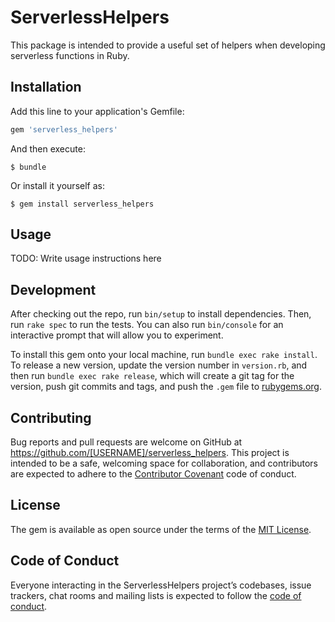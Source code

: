 # ServerlessHelpers

This package is intended to provide a useful set of helpers when developing serverless functions in Ruby.  

## Installation

Add this line to your application's Gemfile:

```ruby
gem 'serverless_helpers'
```

And then execute:

    $ bundle

Or install it yourself as:

    $ gem install serverless_helpers

## Usage

TODO: Write usage instructions here

## Development

After checking out the repo, run `bin/setup` to install dependencies. Then, run `rake spec` to run the tests. You can also run `bin/console` for an interactive prompt that will allow you to experiment.

To install this gem onto your local machine, run `bundle exec rake install`. To release a new version, update the version number in `version.rb`, and then run `bundle exec rake release`, which will create a git tag for the version, push git commits and tags, and push the `.gem` file to [rubygems.org](https://rubygems.org).

## Contributing

Bug reports and pull requests are welcome on GitHub at https://github.com/[USERNAME]/serverless_helpers. This project is intended to be a safe, welcoming space for collaboration, and contributors are expected to adhere to the [Contributor Covenant](http://contributor-covenant.org) code of conduct.

## License

The gem is available as open source under the terms of the [MIT License](https://opensource.org/licenses/MIT).

## Code of Conduct

Everyone interacting in the ServerlessHelpers project’s codebases, issue trackers, chat rooms and mailing lists is expected to follow the [code of conduct](https://github.com/[USERNAME]/serverless_helpers/blob/master/CODE_OF_CONDUCT.md).
